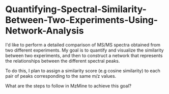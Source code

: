 # Quantifying-Spectral-Similarity-Between-Two-Experiments-Using-Network-Analysis

I'd like to perform a detailed comparison of MS/MS spectra obtained from two different experiments. My goal is to quantify and visualize the similarity between two experiments, and then to construct a network that represents the relationships between the different spectral peaks.

To do this, I plan to assign a similarity score (e.g cosine similarity) to each pair of peaks corresponding to the same m/z values.

What are the steps to follow in MzMine to achieve this goal?
